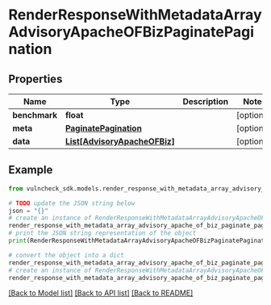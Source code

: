 # RenderResponseWithMetadataArrayAdvisoryApacheOFBizPaginatePagination


## Properties

Name | Type | Description | Notes
------------ | ------------- | ------------- | -------------
**benchmark** | **float** |  | [optional] 
**meta** | [**PaginatePagination**](PaginatePagination.md) |  | [optional] 
**data** | [**List[AdvisoryApacheOFBiz]**](AdvisoryApacheOFBiz.md) |  | [optional] 

## Example

```python
from vulncheck_sdk.models.render_response_with_metadata_array_advisory_apache_of_biz_paginate_pagination import RenderResponseWithMetadataArrayAdvisoryApacheOFBizPaginatePagination

# TODO update the JSON string below
json = "{}"
# create an instance of RenderResponseWithMetadataArrayAdvisoryApacheOFBizPaginatePagination from a JSON string
render_response_with_metadata_array_advisory_apache_of_biz_paginate_pagination_instance = RenderResponseWithMetadataArrayAdvisoryApacheOFBizPaginatePagination.from_json(json)
# print the JSON string representation of the object
print(RenderResponseWithMetadataArrayAdvisoryApacheOFBizPaginatePagination.to_json())

# convert the object into a dict
render_response_with_metadata_array_advisory_apache_of_biz_paginate_pagination_dict = render_response_with_metadata_array_advisory_apache_of_biz_paginate_pagination_instance.to_dict()
# create an instance of RenderResponseWithMetadataArrayAdvisoryApacheOFBizPaginatePagination from a dict
render_response_with_metadata_array_advisory_apache_of_biz_paginate_pagination_from_dict = RenderResponseWithMetadataArrayAdvisoryApacheOFBizPaginatePagination.from_dict(render_response_with_metadata_array_advisory_apache_of_biz_paginate_pagination_dict)
```
[[Back to Model list]](../README.md#documentation-for-models) [[Back to API list]](../README.md#documentation-for-api-endpoints) [[Back to README]](../README.md)


